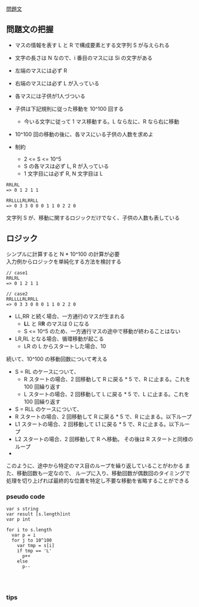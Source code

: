 [問題文](https://atcoder.jp/contests/abc136/tasks/abc136_d)

## 問題文の把握

- マスの情報を表す L と R で構成要素とする文字列 S が与えられる
- 文字の長さは N なので、i 番目のマスには Si の文字がある
- 左端のマスには必ず R 
- 右端のマスには必ず L が入っている
- 各マスには子供が1人づついる
- 子供は下記規則に従った移動を 10^100 回する
  - 今いる文字に従って 1 マス移動する。L なら左に、R なら右に移動
- 10^100 回の移動の後に、各マスにいる子供の人数を求めよ

- 制約
  - 2 <= S <= 10^5
  - S の各マスは必ず L, R が入っている
  - 1 文字目には必ず R, N 文字目は L

```
RRLRL
=> 0 1 2 1 1

RRLLLLRLRRLL
=> 0 3 3 0 0 0 1 1 0 2 2 0
```
文字列 S が、移動に関するロジックだけでなく、子供の人数も表している  


## ロジック

シンプルに計算すると N * 10^100 の計算が必要  
入力例からロジックを単純化する方法を検討する  

```
// case1
RRLRL
=> 0 1 2 1 1

// case2
RRLLLLRLRRLL
=> 0 3 3 0 0 0 1 1 0 2 2 0
```

- LL,RR と続く場合、一方通行のマスが生まれる
  - **L**L と R**R** のマスは 0 になる
  - S <= 10^5 のため、一方通行マスの途中で移動が終わることはない
- LR,RL となる場合、循環移動が起こる
  - LR の L からスタートした場合、10

続いて、10^100 の移動回数について考える  

- S = RL のケースについて、
  - R スタートの場合、2 回移動して R に戻る * 5 で、R に止まる。これを 100 回繰り返す
  - L スタートの場合、2 回移動して L に戻る * 5 で、L に止まる。これを 100 回繰り返す
- S = RLL のケースについて、
- R スタートの場合、2 回移動して R に戻る * 5 で、R に止まる。以下ループ
- L1 スタートの場合、2 回移動して L1 に戻る * 5 で、R に止まる。以下ループ
- L2 スタートの場合、2 回移動して R へ移動。 その後は R スタートと同様のループ
- 
このように、途中から特定のマス目のループを繰り返していることがわかる
また、移動回数も一定なので、 ループに入り、移動回数が偶数回のタイミングで処理を切り上げれば最終的な位置を特定し不要な移動を省略することができる  

### pseudo code


```
var s string
var result [s.length]int
var p int

for i to s.length
  var p = i
  for j to 10^100
    var tmp = s[i]
    if tmp == 'L' 
      p++
    else 
      p--
 
    
  
```

### tips

